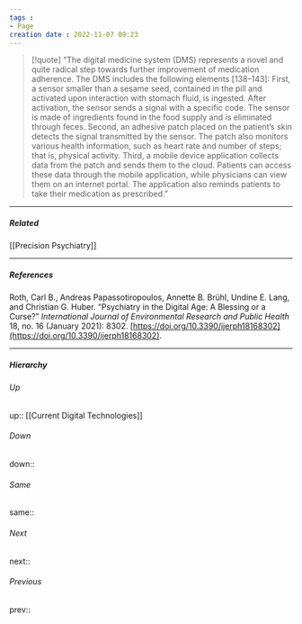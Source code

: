 ```yaml
---
tags :
- Page
creation date : 2022-11-07 09:23 
---
```


> [!quote] 
> “The digital medicine system (DMS) represents a novel and quite radical step towards further improvement of medication adherence. The DMS includes the following elements [138–143]: First, a sensor smaller than a sesame seed, contained in the pill and activated upon interaction with stomach fluid, is ingested. After activation, the sensor sends a signal with a specific code. The sensor is made of ingredients found in the food supply and is eliminated through feces. Second, an adhesive patch placed on the patient’s skin detects the signal transmitted by the sensor. The patch also monitors various health information, such as heart rate and number of steps; that is, physical activity. Third, a mobile device application collects data from the patch and sends them to the cloud. Patients can access these data through the mobile application, while physicians can view them on an internet portal. The application also reminds patients to take their medication as prescribed.”

---
##### Related
[[Precision Psychiatry]]

---
##### References
Roth, Carl B., Andreas Papassotiropoulos, Annette B. Brühl, Undine E. Lang, and Christian G. Huber. “Psychiatry in the Digital Age: A Blessing or a Curse?” _International Journal of Environmental Research and Public Health_ 18, no. 16 (January 2021): 8302. [https://doi.org/10.3390/ijerph18168302](https://doi.org/10.3390/ijerph18168302).

---
##### Hierarchy
###### Up
up:: [[Current Digital Technologies]]
###### Down
down:: 
###### Same
same:: 
###### Next
next:: 
###### Previous
prev:: 
